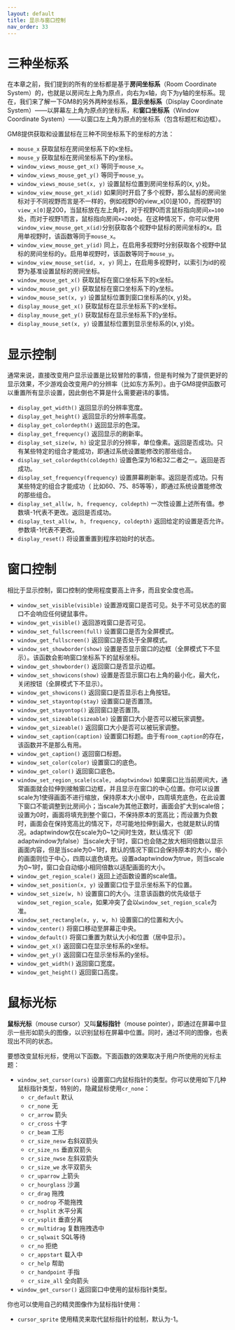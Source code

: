```yaml
---
layout: default
title: 显示与窗口控制
nav_order: 33
---
```


# 三种坐标系

在本章之前，我们提到的所有的坐标都是基于**房间坐标系**（Room Coordinate System）的，也就是以房间左上角为原点，向右为x轴，向下为y轴的坐标系。现在，我们来了解一下GM8的另外两种坐标系，**显示坐标系**（Display Coordinate System）——以屏幕左上角为原点的坐标系，和**窗口坐标系**（Window Coordinate System）——以窗口左上角为原点的坐标系（包含标题栏和边框）。

GM8提供获取和设置鼠标在三种不同坐标系下的坐标的方法：

* `mouse_x` 获取鼠标在房间坐标系下的x坐标。
* `mouse_y` 获取鼠标在房间坐标系下的y坐标。
* `window_views_mouse_get_x()` 等同于`mouse_x`。
* `window_views_mouse_get_y()` 等同于`mouse_y`。
* `window_views_mouse_set(x, y)` 设置鼠标位置到房间坐标系的(x, y)处。
* `window_view_mouse_get_x(id)` 如果同时开启了多个视野，那么鼠标的房间坐标对于不同视野而言是不一样的，例如视野0的view_x[0]是100，而视野1的`view_x[0]`是200，当鼠标放在左上角时，对于视野0而言鼠标指向房间`x=100`处，而对于视野1而言，鼠标指向房间`x=200`处。在这种情况下，你可以使用`window_view_mouse_get_x(id)`分别获取各个视野中鼠标的房间坐标的x。启用单视野时，该函数等同于`mouse_x`。
* `window_view_mouse_get_y(id)` 同上，在启用多视野时分别获取各个视野中鼠标的房间坐标的y。启用单视野时，该函数等同于`mouse_y`。
* `window_view_mouse_set(id, x, y)` 同上，在启用多视野时，以索引为id的视野为基准设置鼠标的房间坐标。
* `window_mouse_get_x()` 获取鼠标在窗口坐标系下的x坐标。
* `window_mouse_get_y()` 获取鼠标在窗口坐标系下的y坐标。
* `window_mouse_set(x, y)` 设置鼠标位置到窗口坐标系的(x, y)处。
* `display_mouse_get_x()` 获取鼠标在显示坐标系下的x坐标。
* `display_mouse_get_y()` 获取鼠标在显示坐标系下的y坐标。
* `display_mouse_set(x, y)` 设置鼠标位置到显示坐标系的(x, y)处。

# 显示控制

通常来说，直接改变用户显示设置是比较冒险的事情，但是有时候为了提供更好的显示效果，不少游戏会改变用户的分辨率（比如东方系列）。由于GM8提供函数可以重置所有显示设置，因此倒也不算是什么需要避讳的事情。

* `display_get_width()` 返回显示的分辨率宽度。
* `display_get_height()` 返回显示的分辨率高度。
* `display_get_colordepth()` 返回显示的色深。
* `display_get_frequency()` 返回显示的刷新率。
* `display_set_size(w, h)` 设定显示的分辨率，单位像素。返回是否成功。只有某些特定的组合才能成功，即通过系统设置能修改的那些组合。
* `display_set_colordepth(coldepth)` 设置色深为16和32二者之一。返回是否成功。
* `display_set_frequency(frequency)` 设置屏幕刷新率。返回是否成功。只有某些特定的组合才能成功（ 比如60、75、85等等），即通过系统设置能修改的那些组合。
* `display_set_all(w, h, frequency, coldepth)` 一次性设置上述所有值。参数填-1代表不更改。返回是否成功。
* `display_test_all(w, h, frequency, coldepth)` 返回给定的设置是否允许。参数填-1代表不更改。
* `display_reset()` 将设置重置到程序初始时的状态。

# 窗口控制

相比于显示控制，窗口控制的使用程度要高上许多，而且安全度也高。

* `window_set_visible(visible)` 设置游戏窗口是否可见。处于不可见状态的窗口不会响应任何键鼠事件。
* `window_get_visible()` 返回游戏窗口是否可见。
* `window_set_fullscreen(full)` 设置窗口是否为全屏模式。
* `window_get_fullscreen()` 返回窗口是否处于全屏模式。
* `window_set_showborder(show)` 设置是否显示窗口的边框（全屏模式下不显示）。该函数会影响窗口坐标系下的鼠标坐标。
* `window_get_showborder()` 返回窗口是否显示边框。
* `window_set_showicons(show)` 设置是否显示窗口右上角的最小化，最大化，关闭按钮（全屏模式下不显示）。
* `window_get_showicons()` 返回窗口是否显示右上角按钮。
* `window_set_stayontop(stay)` 设置窗口是否置顶。
* `window_get_stayontop()` 返回窗口是否置顶。
* `window_set_sizeable(sizeable)` 设置窗口大小是否可以被玩家调整。
* `window_get_sizeable()` 返回窗口大小是否可以被玩家调整。
* `window_set_caption(caption)` 设置窗口标题。由于有`room_caption`的存在，该函数并不是那么有用。
* `window_get_caption()` 返回窗口标题。
* `window_set_color(color)` 设置窗口的底色。
* `window_get_color()` 返回窗口底色。
* `window_set_region_scale(scale, adaptwindow)` 如果窗口比当前房间大，通常画面就会拉伸到接触窗口边框，并且显示在窗口的中心位置。你可以设置scale为1使得画面不进行缩放，保持原本大小居中，四周填充底色，在此设置下窗口不能调整到比房间小；当scale为其他正数时，画面会扩大到scale倍；设置为0时，画面将填充到整个窗口，不保持原本的宽高比；而设置为负数时，画面会在保持宽高比的情况下，尽可能地拉伸到最大，也就是默认的情况。adaptwindow仅在scale为0\~1之间时生效，默认情况下（即adaptwindow为false）当scale大于1时，窗口也会随之放大相同倍数以显示画面内容，但是当scale为0\~1时，默认的情况下窗口会保持原本的大小，缩小的画面则位于中心，四周以底色填充。设置adaptwindow为true，则当scale为0\~1时，窗口会自动缩小相同倍数以适配画面的大小。
* `window_get_region_scale()` 返回上述函数设置的scale值。
* `window_set_position(x, y)` 设置窗口位于显示坐标系下的位置。
* `window_set_size(w, h)` 设置窗口的大小。注意该函数的优先级低于`window_set_region_scale`，如果冲突了会以`window_set_region_scale`为准。
* `window_set_rectangle(x, y, w, h)` 设置窗口的位置和大小。
* `window_center()` 将窗口移动至屏幕正中央。
* `window_default()` 将窗口重置为默认大小和位置（居中显示）。
* `window_get_x()` 返回窗口在显示坐标系的x坐标。
* `window_get_y()` 返回窗口在显示坐标系的y坐标。
* `window_get_width()` 返回窗口宽度。
* `window_get_height()` 返回窗口高度。

# 鼠标光标

**鼠标光标**（mouse cursor）又叫**鼠标指针**（mouse pointer），即通过在屏幕中显示一些形如箭头的图像，以识别鼠标在屏幕中位置。同时，通过不同的图像，也表现出不同的状态。

要想改变鼠标光标，使用以下函数。下面函数的效果取决于用户所使用的光标主题：

* `window_set_cursor(curs)` 设置窗口内鼠标指针的类型。你可以使用如下几种鼠标指针类型，特别的，隐藏鼠标使用`cr_none`：
  * `cr_default` 默认
  * `cr_none` 无
  * `cr_arrow` 箭头
  * `cr_cross` 十字
  * `cr_beam` 工形
  * `cr_size_nesw` 右斜双箭头
  * `cr_size_ns` 垂直双箭头
  * `cr_size_nwse` 左斜双箭头
  * `cr_size_we` 水平双箭头
  * `cr_uparrow` 上箭头
  * `cr_hourglass` 沙漏
  * `cr_drag` 拖拽
  * `cr_nodrop` 不能拖拽
  * `cr_hsplit` 水平分离
  * `cr_vsplit` 垂直分离
  * `cr_multidrag` 复数拖拽选中
  * `cr_sqlwait` SQL等待
  * `cr_no` 拒绝
  * `cr_appstart` 载入中
  * `cr_help` 帮助
  * `cr_handpoint` 手指
  * `cr_size_all` 全向箭头
* `window_get_cursor()` 返回窗口中使用的鼠标指针类型。

你也可以使用自己的精灵图像作为鼠标指针使用：

* `cursor_sprite` 使用精灵来取代鼠标指针的绘制，默认为-1。
